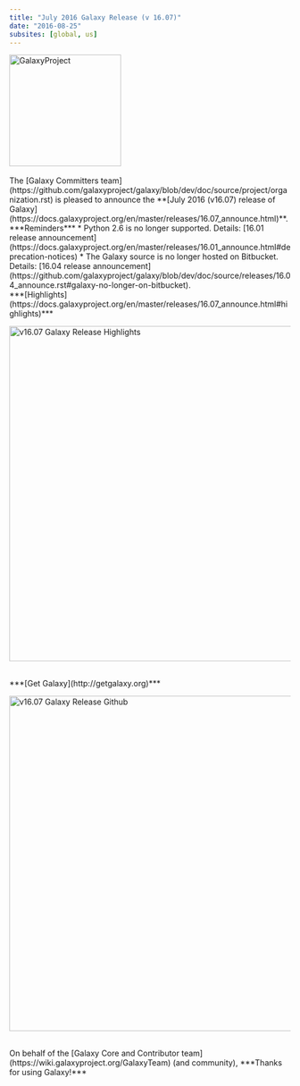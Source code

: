 ```yaml
---
title: "July 2016 Galaxy Release (v 16.07)"
date: "2016-08-25"
subsites: [global, us]
---
```

<div class='right'><a href='http://getgalaxy.org'><img src="/images/logos/GalaxyNewLogo_GalaxyProject_Trans.png" alt="GalaxyProject" width="200" /></a></div>

<br />
The [Galaxy Committers team](https://github.com/galaxyproject/galaxy/blob/dev/doc/source/project/organization.rst) is pleased to announce the **[July 2016 (v16.07) release of Galaxy](https://docs.galaxyproject.org/en/master/releases/16.07_announce.html)**.

<br />
***Reminders***
* Python 2.6 is no longer supported. Details: [16.01 release announcement](https://docs.galaxyproject.org/en/master/releases/16.01_announce.html#deprecation-notices)
* The Galaxy source is no longer hosted on Bitbucket. Details: [16.04 release announcement](https://github.com/galaxyproject/galaxy/blob/dev/doc/source/releases/16.04_announce.rst#galaxy-no-longer-on-bitbucket).

<br />
***[Highlights](https://docs.galaxyproject.org/en/master/releases/16.07_announce.html#highlights)***

<a href='https://docs.galaxyproject.org/en/master/releases/16.07_announce.html#highlights'><img src="/images/news-graphics/2016_07_GalaxyRelease_Highlights.png" alt="v16.07 Galaxy Release Highlights" width="600" /></a>


<br />
***[Get Galaxy](http://getgalaxy.org)***

<a href='https://docs.galaxyproject.org/en/master/releases/16.07_announce.html#github'><img src="/images/news-graphics/2016_07_GalaxyRelease_GetGalaxy.png" alt="v16.07 Galaxy Release Github" width="600" /></a>

<br />
On behalf of the [Galaxy Core and Contributor team](https://wiki.galaxyproject.org/GalaxyTeam) (and community), ***Thanks for using Galaxy!***
